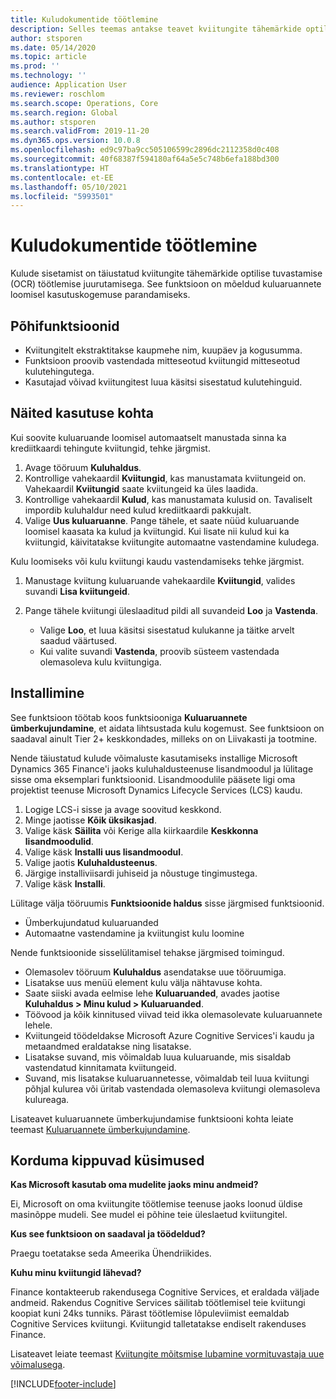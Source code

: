 ```yaml
---
title: Kuludokumentide töötlemine
description: Selles teemas antakse teavet kviitungite tähemärkide optilise tuvastamise (OCR) töötlemise kohta. See funktsioon on mõeldud rakenduses Microsoft Dynamics 365 Finance kuluaruannete loomisel kasutuskogemuse parandamiseks.
author: stsporen
ms.date: 05/14/2020
ms.topic: article
ms.prod: ''
ms.technology: ''
audience: Application User
ms.reviewer: roschlom
ms.search.scope: Operations, Core
ms.search.region: Global
ms.author: stsporen
ms.search.validFrom: 2019-11-20
ms.dyn365.ops.version: 10.0.8
ms.openlocfilehash: ed9c97ba9cc505106599c2896dc2112358d0c408
ms.sourcegitcommit: 40f68387f594180af64a5e5c748b6efa188bd300
ms.translationtype: HT
ms.contentlocale: et-EE
ms.lasthandoff: 05/10/2021
ms.locfileid: "5993501"
---
```

# <a name="expense-receipt-processing"></a>Kuludokumentide töötlemine

Kulude sisetamist on täiustatud kviitungite tähemärkide optilise tuvastamise (OCR) töötlemise juurutamisega. See funktsioon on mõeldud kuluaruannete loomisel kasutuskogemuse parandamiseks.

## <a name="key-features"></a>Põhifunktsioonid

- Kviitungitelt ekstraktitakse kaupmehe nim, kuupäev ja kogusumma.
- Funktsioon proovib vastendada mitteseotud kviitungid mitteseotud kulutehingutega.
- Kasutajad võivad kviitungitest luua käsitsi sisestatud kulutehinguid.

## <a name="usage-examples"></a>Näited kasutuse kohta

Kui soovite kuluaruande loomisel automaatselt manustada sinna ka krediitkaardi tehingute kviitungid, tehke järgmist.

  1. Avage tööruum **Kuluhaldus**.
  2. Kontrollige vahekaardil **Kviitungid**, kas manustamata kviitungeid on. Vahekaardil **Kviitungid** saate kviitungeid ka üles laadida.
  3. Kontrollige vahekaardil **Kulud**, kas manustamata kulusid on. Tavaliselt impordib kuluhaldur need kulud krediitkaardi pakkujalt.
  4. Valige **Uus kuluaruanne**. Pange tähele, et saate nüüd kuluaruande loomisel kaasata ka kulud ja kviitungid. Kui lisate nii kulud kui ka kviitungid, käivitatakse kviitungite automaatne vastendamine kuludega.

Kulu loomiseks või kulu kviitungi kaudu vastendamiseks tehke järgmist.

  1. Manustage kviitung kuluaruande vahekaardile **Kviitungid**, valides suvandi **Lisa kviitungeid**.
  2. Pange tähele kviitungi üleslaaditud pildi all suvandeid **Loo** ja **Vastenda**.

      - Valige **Loo**, et luua käsitsi sisestatud kulukanne ja täitke arvelt saadud väärtused.
      - Kui valite suvandi **Vastenda**, proovib süsteem vastendada olemasoleva kulu kviitungiga.

## <a name="installation"></a>Installimine

See funktsioon töötab koos funktsiooniga **Kuluaruannete ümberkujundamine**, et aidata lihtsustada kulu kogemust. See funktsioon on saadaval ainult Tier 2+ keskkondades, milleks on on Liivakasti ja tootmine.

Nende täiustatud kulude võimaluste kasutamiseks installige Microsoft Dynamics 365 Finance'i jaoks kuluhaldusteenuse lisandmoodul ja lülitage sisse oma eksemplari funktsioonid. Lisandmoodulile pääsete ligi oma projektist teenuse Microsoft Dynamics Lifecycle Services (LCS) kaudu.

1. Logige LCS-i sisse ja avage soovitud keskkond.
2. Minge jaotisse **Kõik üksikasjad**.
3. Valige käsk **Säilita** või Kerige alla kiirkaardile **Keskkonna lisandmoodulid**.
4. Valige käsk **Installi uus lisandmoodul**.
5. Valige jaotis **Kuluhaldusteenus**.
6. Järgige installiviisardi juhiseid ja nõustuge tingimustega.
7. Valige käsk **Installi**.

Lülitage välja tööruumis **Funktsioonide haldus** sisse järgmised funktsioonid.

- Ümberkujundatud kuluaruanded
- Automaatne vastendamine ja kviitungist kulu loomine

Nende funktsioonide sisselülitamisel tehakse järgmised toimingud.

- Olemasolev tööruum **Kuluhaldus** asendatakse uue tööruumiga.
- Lisatakse uus menüü element kulu välja nähtavuse kohta.
- Saate siiski avada eelmise lehe **Kuluaruanded**, avades jaotise **Kuluhaldus > Minu kulud > Kuluaruanded**.
- Töövood ja kõik kinnitused viivad teid ikka olemasolevate kuluaruannete lehele.
- Kviitungeid töödeldakse Microsoft Azure Cognitive Services'i kaudu ja metaandmed eraldatakse ning lisatakse.
- Lisatakse suvand, mis võimaldab luua kuluaruande, mis sisaldab vastendatud kinnitamata kviitungeid.
- Suvand, mis lisatakse kuluaruannetesse, võimaldab teil luua kviitungi põhjal kulurea või üritab vastendada olemasoleva kviitungi olemasoleva kulureaga.

Lisateavet kuluaruannete ümberkujundamise funktsiooni kohta leiate teemast [Kuluaruannete ümberkujundamine](ExpenseWorkspaceNew.md).

## <a name="frequently-asked-questions"></a>Korduma kippuvad küsimused

**Kas Microsoft kasutab oma mudelite jaoks minu andmeid?**

Ei, Microsoft on oma kviitungite töötlemise teenuse jaoks loonud üldise masinõppe mudeli. See mudel ei põhine teie üleslaetud kviitungitel.

**Kus see funktsioon on saadaval ja töödeldud?**

Praegu toetatakse seda Ameerika Ühendriikides.

**Kuhu minu kviitungid lähevad?**

Finance kontakteerub rakendusega Cognitive Services, et eraldada väljade andmeid. Rakendus Cognitive Services säilitab töötlemisel teie kviitungi koopiat kuni 24ks tunniks. Pärast töötlemise lõpuleviimist eemaldab Cognitive Services kviitungi. Kviitungid talletatakse endiselt rakenduses Finance.

Lisateavet leiate teemast [Kviitungite mõitsmise lubamine vormituvastaja uue võimalusega](https://azure.microsoft.com/blog/enable-receipt-understanding-with-form-recognizer-s-new-capability/).


[!INCLUDE[footer-include](../includes/footer-banner.md)]